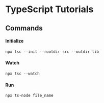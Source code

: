 # TypeScript Tutorials

## Commands

#### Initialize

`npx tsc --init --rootdir src --outdir lib`

#### Watch

`npx tsc --watch`

#### Run

`npx ts-node file_name`
